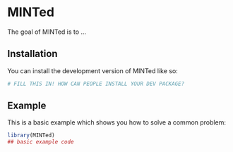
# MINTed

<!-- badges: start -->
<!-- badges: end -->

The goal of MINTed is to ...

## Installation

You can install the development version of MINTed like so:

``` r
# FILL THIS IN! HOW CAN PEOPLE INSTALL YOUR DEV PACKAGE?
```

## Example

This is a basic example which shows you how to solve a common problem:

``` r
library(MINTed)
## basic example code
```

